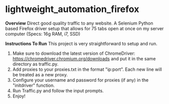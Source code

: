 # lightweight_automation_firefox
**Overview** 
Direct good quality traffic to any website. A Selenium Python based Firefox driver setup that allows for 75 tabs open at once on my server computer (Specs: 16g RAM, i7, SSD)

**Instructions To Run** 
This project is very straightforward to setup and run.
  1. Make sure to download the latest version of ChromeDriver: https://chromedriver.chromium.org/downloads and put it in the same directory as traffic.py.
  2. Add proxies to your proxies.txt in the format "ip:port". Each new line will be treated as a new proxy.
  3. Configure your username and password for proxies (if any) in the "initdriver" function.
  4. Run Traffic.py and follow the input prompts.
  5. Enjoy!

